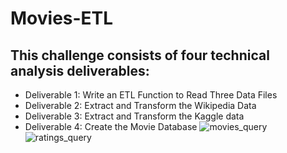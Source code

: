 # Movies-ETL

## This challenge consists of four technical analysis deliverables:

- Deliverable 1: Write an ETL Function to Read Three Data Files
- Deliverable 2: Extract and Transform the Wikipedia Data
- Deliverable 3: Extract and Transform the Kaggle data
- Deliverable 4: Create the Movie Database<r/>
![movies_query](https://user-images.githubusercontent.com/90797036/140621532-5671d816-979b-4947-a37e-55cb8bf922f3.png)
![ratings_query](https://user-images.githubusercontent.com/90797036/140621538-2a075885-b2a1-4d4a-8a34-40febf3f78a4.png)
